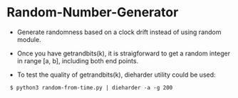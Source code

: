 # Random-Number-Generator

- Generate randomness based on a clock drift instead of using random module.

- Once you have getrandbits(k), it is straigforward to get a random integer in range [a, b], including both end points.

- To test the quality of getrandbits(k), dieharder utility could be used:
```
 $ python3 random-from-time.py | dieharder -a -g 200
 ```

